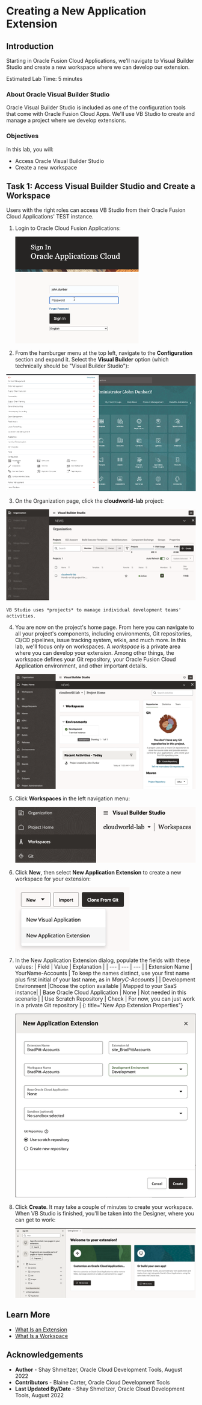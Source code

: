 # Creating a New Application Extension

## Introduction

Starting in Oracle Fusion Cloud Applications, we'll navigate to Visual Builder Studio and create a new workspace where we can develop our extension.

Estimated Lab Time: 5 minutes

### About Oracle Visual Builder Studio
Oracle Visual Builder Studio is included as one of the configuration tools that come with Oracle Fusion Cloud Apps. We'll use VB Studio to create and manage a project where we develop extensions.

### Objectives

In this lab, you will:
* Access Oracle Visual Builder Studio
* Create a new workspace


## Task 1: Access Visual Builder Studio and Create a Workspace

Users with the right roles can access VB Studio from their Oracle Fusion Cloud Applications' TEST instance.

1. Login to Oracle Cloud Fusion Applications:

	![login screen](images/login.png)

2. From the hamburger menu at the top left, navigate to the **Configuration** section and expand it. Select the **Visual Builder** option (which technically should be "Visual Builder Studio"):

  ![Main menu](images/menu.png)

3. On the Organization page, click the **cloudworld-lab** project:

  ![Projects](images/projects.png)

	VB Studio uses *projects* to manage individual development teams' activities.

4. You are now on the project's home page. From here you can navigate to all your project's components, including environments, Git repositories, CI/CD pipelines, issue tracking system, wikis, and much more. In this lab, we'll focus only on workspaces. A *workspace* is a private area where you can develop your extension. Among other things, the workspace defines your Git repository, your Oracle Fusion Cloud Application environment, and other important details.

	![Home Page](images/homepage.png)

5. Click **Workspaces** in the left navigation menu:

	![Image alt text](images/workspace.png)

6. Click **New**, then select **New Application Extension** to create a new workspace for your extension:

	![Image alt text](images/newWorkspace.png)

7. In the New Application Extension dialog, populate the fields with these values:
| Field | Value | Explanation |
| --- | --- | --- |
| Extension Name | YourName-Accounts | To keep the names distinct, use your first name plus first initial of your last name, as in *MaryC-Accounts* |
| Development Environment |Choose the option available | Mapped to your SaaS instance|
| Base Oracle Cloud Application | None | Not needed in this scenario |
| Use Scratch Repository | Check | For now, you can just work in a private Git repository |
{: title="New App Extension Properties"}

	![workspace settings](images/workspacesettings.png)

8. Click **Create**.  It may take a couple of minutes to create your workspace.  When VB Studio is finished, you'll be taken into the Designer, where you can get to work:

	![visual editor](images/results.png)

## Learn More

* [What Is an Extension](https://docs.oracle.com/en/cloud/paas/visual-builder/visualbuilder-building-appui/basics.html#GUID-A729A4FB-CD2E-48C8-BDE3-577DEE835332)
* [What Is a Workspace](https://docs.oracle.com/en/cloud/paas/visual-builder/visualbuilder-building-appui/basics.html#GUID-8E1EF322-51B5-4411-BAAA-F2AB3796C8FB)

## Acknowledgements
* **Author** - Shay Shmeltzer, Oracle Cloud Development Tools, August 2022
* **Contributors** -  Blaine Carter, Oracle Cloud Development Tools
* **Last Updated By/Date** - Shay Shmeltzer, Oracle Cloud Development Tools, August 2022
